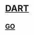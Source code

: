 # [DART](https://leetcode.com/problems/copy-list-with-random-pointer/solutions/4003948/o-n-simple-fast-and-easy-with-explanation/)

## [GO](https://leetcode.com/problems/copy-list-with-random-pointer/solutions/4003932/go-fastest-o-n-simple-fast-and-easy-with-explanation/)
